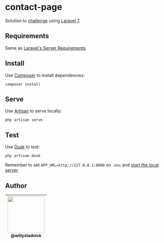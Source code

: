 # contact-page

Solution to [challenge](challenge.md) using [Laravel 7](https://laravel.com/docs/7.x).

## Requirements

Same as [Laravel's Server Requirements](https://laravel.com/docs/7.x/installation#server-requirements)

## Install

Use [Composer](https://getcomposer.org/) to install dependencies:

```
composer install
```

## Serve

Use [Artisan](https://laravel.com/docs/7.x/artisan) to serve locally:

```
php artisan serve
```

## Test

Use [Dusk](https://laravel.com/docs/7.x/dusk) to test:

```
php artisan dusk
```

Remember to set `APP_URL=http://127.0.0.1:8000` on `.env` and [start the local server](#serve).

## Author

| [<img src="https://avatars2.githubusercontent.com/u/1824706?s=120&v=4" width=120><br><sub>@willystadnick</sub>](https://github.com/willystadnick) |
| :---: |

